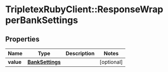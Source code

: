 # TripletexRubyClient::ResponseWrapperBankSettings

## Properties
Name | Type | Description | Notes
------------ | ------------- | ------------- | -------------
**value** | [**BankSettings**](BankSettings.md) |  | [optional] 


